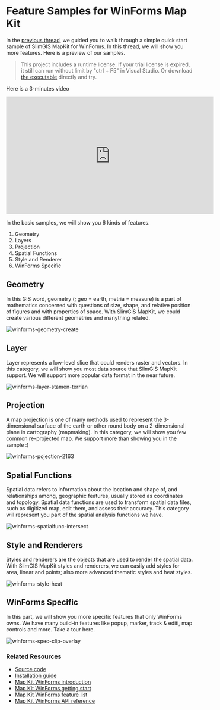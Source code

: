 # Feature Samples for WinForms Map Kit

In the [previous thread](https://slimgis.com/documents/getting-started-winforms), we guided you to walk through a simple quick start sample of SlimGIS MapKit for WinForms. In this thread, we will show you more features. Here is a preview of our samples.

> This project includes a runtime license. If your trial license is expired, it still can run without limit by "ctrl + F5" in Visual Studio. Or download [the executable](https://github.com/SlimGIS/FeatureSamplesForWinForms/releases) directly and try. 

Here is a 3-minutes video

<iframe width="560" height="315" src="https://www.youtube.com/embed/WYSVR4DO4f0" frameborder="0" allowfullscreen></iframe>

In the basic samples, we will show you 6 kinds of features.

1. Geometry
2. Layers
3. Projection
4. Spatial Functions
5. Style and Renderer
6. WinForms Specific

## Geometry
In this GIS word, geometry (; geo = earth, metria = measure) is a part of mathematics concerned with questions of size, shape, and relative position of figures and with properties of space. With SlimGIS MapKit, we could create various different geometries and manything related.

![winforms-geometry-create](http://i1.piimg.com/567571/4e9a8e4a1b8b31e3.png)

## Layer
Layer represents a low-level slice that could renders raster and vectors. In this category, we will show you most data source that SlimGIS MapKit support. We will support more popular data format in the near future.

![winforms-layer-stamen-terrian](http://p1.bpimg.com/567571/ce1c32f77422a429.png)

## Projection
A map projection is one of many methods used to represent the 3-dimensional surface of the earth or other round body on a 2-dimensional plane in cartography (mapmaking). In this category, we will show you few common re-projected map. We support more than showing you in the sample :)

![winforms-pojection-2163](http://p1.bpimg.com/567571/dd9b5b97af21fcd4.png)

## Spatial Functions
Spatial data refers to information about the location and shape of, and relationships among, geographic features, usually stored as coordinates and topology. Spatial data functions are used to transform spatial data files, such as digitized map, edit them, and assess their accuracy. This category will represent you part of the spatial analysis functions we have.

![winforms-spatialfunc-intersect](http://p1.bpimg.com/567571/8999f1717541a861.png)

## Style and Renderers
Styles and renderers are the objects that are used to render the spatial data. With SlimGIS MapKit styles and renderers, we can easily add styles for area, linear and points; also more advanced thematic styles and heat styles.

![winforms-style-heat](http://p1.bqimg.com/567571/5c96eae6df95da1d.png)

## WinForms Specific
In this part, we will show you more specific features that only WinForms owns. We have many build-in features like popup, marker, track & editi, map controls and more. Take a tour here.

![winforms-spec-clip-overlay](http://p1.bqimg.com/567571/5183999d070d621b.png)

### Related Resources

- [Source code](https://github.com/SlimGIS/QuickstartSampleForWinForms)
- [Installation guide](http://www.slimgis.com/documents/installation)
- [Map Kit WinForms introduction](https://slimgis.com/products/winforms)
- [Map Kit WinForms getting start](https://www.slimgis.com/documents/getting-started-winforms)
- [Map Kit WinForms feature list](https://www.slimgis.com/documents/features-overview-winforms)
- [Map Kit WinForms API reference](https://www.slimgis.com/documents/api-ref-winforms)
